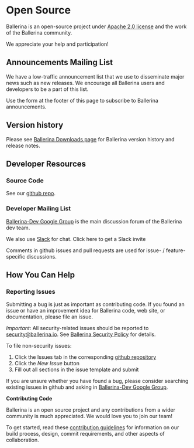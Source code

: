 # Open Source

Ballerina is an open-source project under [Apache 2.0 license](https://opensource.org/licenses/Apache-2.0) and the work of the Ballerina community.

We appreciate your help and participation!

## Announcements Mailing List

We have a low-traffic announcement list that we use to disseminate major news such as new releases. We encourage all Ballerina users and developers to be a part of this list.

Use the form at the footer of this page to subscribe to Ballerina announcements.

## Version history

Please see [Ballerina Downloads page](https://stage.ballerina.io/downloads/) for Ballerina version history and release notes.

## Developer Resources

### Source Code

See our [github repo](https://github.com/ballerina-platform/ballerina-lang).

### Developer Mailing List

[Ballerina-Dev Google Group](https://groups.google.com/forum/#!forum/ballerina-dev) is the main discussion forum of the Ballerina dev team.

We also use [Slack](https://ballerina-platform.slack.com/) for chat. Click <a class="" data-toggle="modal" data-target="#subscribe">here</a> to get a Slack invite</p>

Comments in github issues and pull requests are used for issue- / feature-specific discussions.

## How You Can Help

### Reporting Issues

Submitting a bug is just as important as contributing code. If you found an issue or have an improvement idea for Ballerina code, web site, or documentation, please file an issue.

*Important*: All security-related issues should be reported to security@ballerina.io. See [Ballerina Security Policy](http://ballerina.io/security) for details.

To file non-security issues:

1. Click the Issues tab in the corresponding [github repository](https://github.com/ballerina-platform/)
1. Click the *New Issue* button
1. Fill out all sections in the issue template and submit

If you are unsure whether you have found a bug, please consider searching existing issues in github and asking in [Ballerina-Dev Google Group](https://groups.google.com/forum/#!forum/ballerina-dev).

**Contributing Code**

Ballerina is an open source project and any contributions from a wider community is much appreciated. We would love you to join our team!

To get started, read these [contribution guidelines](https://github.com/ballerina-platform/ballerina-lang/blob/master/CONTRIBUTING.md) for information on our build process, design, commit requirements, and other aspects of collaboration.
